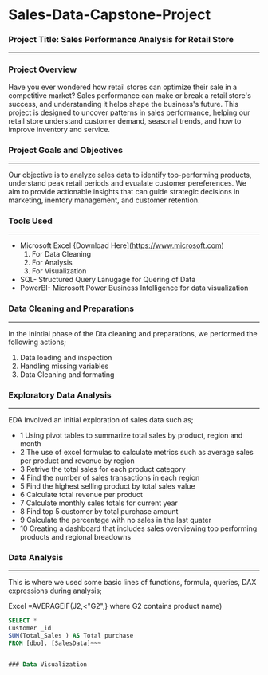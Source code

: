 # Sales-Data-Capstone-Project

### Project Title: Sales Performance Analysis for Retail Store
---
### Project Overview
Have you ever wondered how retail stores can optimize their sale in a competitive market?
Sales performance can make or break a retail store's success, and understanding it helps shape the business's future.
This project is designed to uncover patterns in sales performance, helping our retail store understand customer demand, seasonal trends, and how to improve inventory and service.

### Project Goals and Objectives
---
Our objective is to analyze sales data to identify top-performing products, understand peak retail periods and evualate customer pereferences.
We aim to provide actionable insights that can guide strategic decisions in marketing, inentory management, and customer retention.

### Tools Used
---
- Microsoft Excel {Download Here](https://www.microsoft.com)
  1. For Data Cleaning
  2. For Analysis
  3. For Visualization
- SQL- Structured Query Lanugage for Quering of Data
- PowerBI- Microsoft Power Business Intelligence for data visualization

### Data  Cleaning and Preparations
---
In the Inintial phase of the Dta cleaning and preparations, we performed the following actions;
1. Data loading and inspection
2. Handling missing variables
3. Data Cleaning and formating

### Exploratory Data Analysis
---
EDA Involved an initial exploration of sales data such as;
- 1 Using pivot tables to summarize total sales by product, region and month
- 2 The use of excel formulas to calculate metrics such as average sales per product and revenue by region
- 3 Retrive the total sales for each product category
- 4 Find the number of sales transactions in each region
- 5 Find the highest selling product by total sales value
- 6 Calculate total revenue per product
- 7 Calculate monthly sales totals for current year
- 8 Find top 5 customer by total purchase amount
- 9 Calculate the percentage with no sales in the last quater
- 10 Creating a dashboard that includes sales overviewing top performing products and regional breadowns

### Data Analysis
---
This is where we used some basic lines of functions, formula, queries, DAX expressions during analysis;

Excel
=AVERAGEIF(J2,<"G2",} where G2 contains product name)

~~~SQL
SELECT *
Customer _id
SUM(Total_Sales ) AS Total purchase
FROM [dbo]. [SalesData]~~~


### Data Visualization




